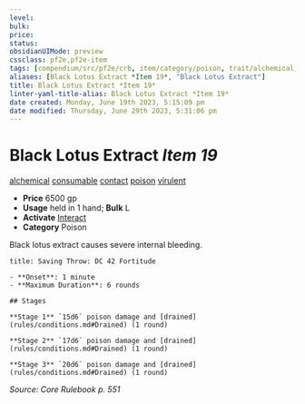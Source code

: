 ```yaml
---
level:
bulk:
price:
status:
obsidianUIMode: preview
cssclass: pf2e,pf2e-item
tags: [compendium/src/pf2e/crb, item/category/poison, trait/alchemical, trait/consumable, trait/contact, trait/poison, trait/virulent]
aliases: [Black Lotus Extract *Item 19*, "Black Lotus Extract"]
title: Black Lotus Extract *Item 19*
linter-yaml-title-alias: Black Lotus Extract *Item 19*
date created: Monday, June 19th 2023, 5:15:09 pm
date modified: Thursday, June 29th 2023, 5:31:06 pm
---
```


# Black Lotus Extract *Item 19*

[alchemical](rules/traits/alchemical.md) [consumable](rules/traits/consumable.md) [contact](rules/traits/contact.md) [poison](rules/traits/poison.md) [virulent](rules/traits/virulent.md)  

- **Price** 6500 gp
- **Usage** held in 1 hand; **Bulk** L
- **Activate** [Interact](rules/actions/interact.md)
- **Category** Poison

Black lotus extract causes severe internal bleeding.

```ad-inline-affliction
title: Saving Throw: DC 42 Fortitude

- **Onset**: 1 minute
- **Maximum Duration**: 6 rounds

## Stages

**Stage 1** `15d6` poison damage and [drained](rules/conditions.md#Drained) (1 round)

**Stage 2** `17d6` poison damage and [drained](rules/conditions.md#Drained) (1 round)

**Stage 3** `20d6` poison damage and [drained](rules/conditions.md#Drained) (1 round)
```

*Source: Core Rulebook p. 551*
